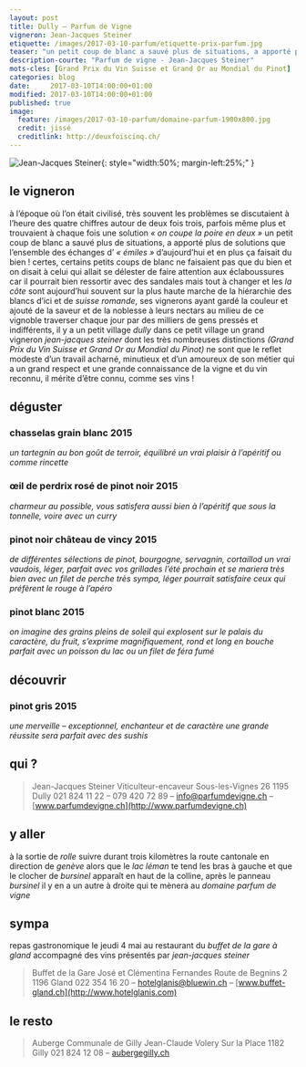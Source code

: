 ```yaml
---
layout: post
title: Dully — Parfum de Vigne
vigneron: Jean-Jacques Steiner
etiquette: /images/2017-03-10-parfum/etiquette-prix-parfum.jpg
teaser: "un petit coup de blanc a sauvé plus de situations, a apporté plus de solutions que l’ensemble des échanges d’ « émiles » d’aujourd’hui et en plus ça faisait du bien !..."
description-courte: "Parfum de vigne - Jean-Jacques Steiner"
mots-cles: [Grand Prix du Vin Suisse et Grand Or au Mondial du Pinot]
categories: blog
date:     2017-03-10T14:00:00+01:00
modified: 2017-03-10T14:00:00+01:00
published: true
image:
  feature: /images/2017-03-10-parfum/domaine-parfum-1900x800.jpg
  credit: jissé
  creditlink: http://deuxfoiscinq.ch/
---
```


![Jean-Jacques Steiner](../../../../images/2017-03-10-parfum/jean-jacques-steiner-400x533.jpg){: style="width:50%; margin-left:25%;" }


## le vigneron
à l’époque où l’on était civilisé, très souvent les problèmes se discutaient à l’heure des quatre chiffres autour de deux fois trois, parfois même plus et trouvaient à chaque fois une solution *« on coupe la poire en deux »*
un petit coup de blanc a sauvé plus de situations, a apporté plus de solutions que l’ensemble des échanges d’ *« émiles »* d’aujourd’hui et en plus ça faisait du bien !
certes, certains petits coups de blanc ne faisaient pas que du bien et on disait à celui qui allait se délester de faire attention aux éclaboussures car il pourrait bien ressortir avec des sandales
mais tout à changer et les *la côte* sont aujourd’hui souvent sur la plus haute marche de la hiérarchie des blancs d’ici et de *suisse romande*, ses vignerons ayant gardé la couleur et ajouté de la saveur et de la noblesse à leurs nectars
au milieu de ce vignoble traverser chaque jour par des milliers de gens pressés et indifférents, il y a un petit village *dully*
dans ce petit village un grand vigneron *jean-jacques steiner* dont les très nombreuses distinctions *(Grand Prix du Vin Suisse et Grand Or au Mondial du Pinot)* ne sont que le reflet modeste d’un travail acharné, minutieux et d’un amoureux de son métier qui a un grand respect et une grande connaissance de la vigne et du vin
reconnu, il mérite d’être connu, comme ses vins !

## déguster
### chasselas grain blanc 2015
*un tartegnin au bon goût de terroir, équilibré
un vrai plaisir à l’apéritif ou comme rincette*

### œil de perdrix rosé de pinot noir 2015
*charmeur au possible, vous satisfera aussi bien à l’apéritif que sous la tonnelle, voire avec un curry*

### pinot noir château de vincy 2015
*de différentes sélections de pinot, bourgogne, servagnin, cortaillod
un vrai vaudois, léger, parfait avec vos grillades l’été prochain et se mariera très bien avec un filet de perche
très sympa, léger pourrait satisfaire ceux qui préfèrent le rouge à l’apéro*

### pinot blanc 2015
*on imagine des grains pleins de soleil qui explosent sur le palais
du caractère, du fruit, s’exprime magnifiquement, rond et long en bouche
parfait avec un poisson du lac ou un filet de féra fumé*


## découvrir
### pinot gris 2015
*une merveille – exceptionnel, enchanteur et de caractère
une grande réussite
sera parfait avec des sushis*

## qui ?
> Jean-Jacques Steiner
> Viticulteur-encaveur
> Sous-les-Vignes 26
> 1195 Dully
> 021 824 11 22 – 079 420 72 89 – [info@parfumdevigne.ch](mailto:info@parfumdevigne.ch) – [www.parfumdevigne.ch](http://www.parfumdevigne.ch)

## y aller
à la sortie de *rolle* suivre durant trois kilomètres la route cantonale en direction de *genève*
alors que le *lac léman* te tend les bras à gauche et que le clocher de *bursinel* apparaît en haut de la colline,
après le panneau *bursinel* il y en a un autre à droite qui te mènera au *domaine parfum de vigne*

## sympa
repas gastronomique le jeudi 4 mai au restaurant du *buffet de la gare à gland* accompagné des vins présentés par *jean-jacques steiner*

> Buffet de la Gare
> José et Clémentina Fernandes
> Route de Begnins 2
> 1196 Gland
> 022 354 16 20 – [hotelglanis@bluewin.ch](mailto:hotelglanis@bluewin.ch) – [www.buffet-gland.ch](http://www.hotelglanis.com)

## le resto
> Auberge Communale de Gilly
> Jean-Claude Volery
> Sur la Place
> 1182 Gilly
> 021 824 12 08 – [aubergegilly.ch](https://aubergegilly.ch)
